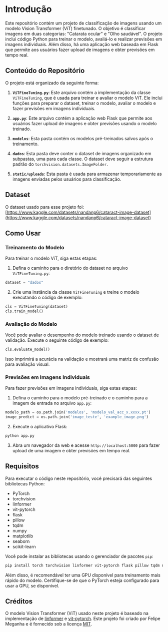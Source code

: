 # Introdução

Este repositório contém um projeto de classificação de imagens usando um modelo Vision Transformer (ViT) finetunado. O objetivo é classificar imagens em duas categorias: "Catarata ocular" e "Olho saudável". O projeto inclui código Python para treinar o modelo, avaliá-lo e realizar previsões em imagens individuais. Além disso, há uma aplicação web baseada em Flask que permite aos usuários fazer upload de imagens e obter previsões em tempo real.

## Conteúdo do Repositório

O projeto está organizado da seguinte forma:

1. **`ViTFineTuning.py`**: Este arquivo contém a implementação da classe `ViTFineTuning`, que é usada para treinar e avaliar o modelo ViT. Ele inclui funções para preparar o dataset, treinar o modelo, avaliar o modelo e fazer previsões em imagens individuais.

2. **`app.py`**: Este arquivo contém a aplicação web Flask que permite aos usuários fazer upload de imagens e obter previsões usando o modelo treinado.

3. **`modelos`**: Esta pasta contém os modelos pré-treinados salvos após o treinamento.

4. **`dados`**: Esta pasta deve conter o dataset de imagens organizado em subpastas, uma para cada classe. O dataset deve seguir a estrutura padrão do `torchvision.datasets.ImageFolder`.

5. **`static/uploads`**: Esta pasta é usada para armazenar temporariamente as imagens enviadas pelos usuários para classificação.

## Dataset

O dataset usado para esse projeto foi:
[https://www.kaggle.com/datasets/nandanp6/cataract-image-dataset](https://www.kaggle.com/datasets/nandanp6/cataract-image-dataset)

## Como Usar

### Treinamento do Modelo

Para treinar o modelo ViT, siga estas etapas:

1. Defina o caminho para o diretório do dataset no arquivo `ViTFineTuning.py`:

```python
dataset = "dados"
```

2. Crie uma instância da classe `ViTFineTuning` e treine o modelo executando o código de exemplo:

```python
cls = ViTFineTuning(dataset)
cls.train_model()
```

### Avaliação do Modelo

Você pode avaliar o desempenho do modelo treinado usando o dataset de validação. Execute o seguinte código de exemplo:

```python
cls.evaluate_model()
```

Isso imprimirá a acurácia na validação e mostrará uma matriz de confusão para avaliação visual.

### Previsões em Imagens Individuais

Para fazer previsões em imagens individuais, siga estas etapas:

1. Defina o caminho para o modelo pré-treinado e o caminho para a imagem de entrada no arquivo `app.py`:

```python
modelo_path = os.path.join('modelos', 'modelo_val_acc_x.xxxx.pt')
image_predict = os.path.join('image_teste', 'example_image.png')
```

2. Execute o aplicativo Flask:

```bash
python app.py
```

3. Abra um navegador da web e acesse `http://localhost:5000` para fazer upload de uma imagem e obter previsões em tempo real.

## Requisitos

Para executar o código neste repositório, você precisará das seguintes bibliotecas Python:

- PyTorch
- torchvision
- linformer
- vit-pytorch
- flask
- pillow
- tqdm
- numpy
- matplotlib
- seaborn
- scikit-learn

Você pode instalar as bibliotecas usando o gerenciador de pacotes `pip`:

```bash
pip install torch torchvision linformer vit-pytorch flask pillow tqdm numpy matplotlib seaborn scikit-learn
```

Além disso, é recomendável ter uma GPU disponível para treinamento mais rápido do modelo. Certifique-se de que o PyTorch esteja configurado para usar a GPU, se disponível.

## Créditos

O modelo Vision Transformer (ViT) usado neste projeto é baseado na implementação de [linformer](https://github.com/tatp22/linformer) e [vit-pytorch](https://github.com/lucidrains/vit-pytorch). Este projeto foi criado por Felipe Meganha e é fornecido sob a licença [MIT](LICENSE).
